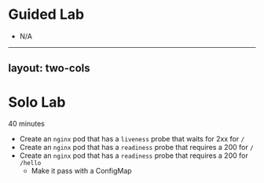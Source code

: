 # Guided Lab

- N/A

---
layout: two-cols
---

# Solo Lab

40 minutes

- Create an `nginx` pod that has a `liveness` probe that waits for 2xx for `/`
- Create an `nginx` pod that has a `readiness` probe that requires a 200 for `/`
- Create an `nginx` pod that has a `readiness` probe that requires a 200 for `/hello`
  - Make it pass with a ConfigMap
